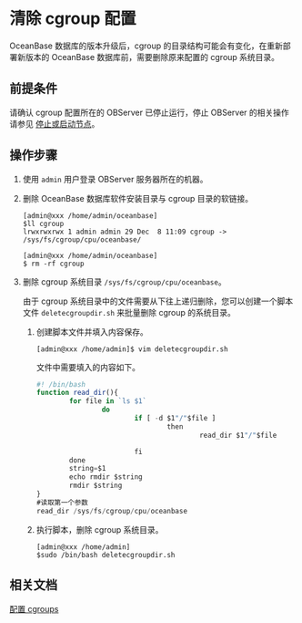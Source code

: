 # 清除 cgroup 配置

OceanBase 数据库的版本升级后，cgroup 的目录结构可能会有变化，在重新部署新版本的 OceanBase 数据库前，需要删除原来配置的 cgroup 系统目录。

## 前提条件

请确认 cgroup 配置所在的 OBServer 已停止运行，停止 OBServer 的相关操作请参见 [停止或启动节点](../../../2.basic-database-management/1.manage-clusters/5.manage-observer/3.stop-or-start-observer.md)。

## 操作步骤

1. 使用 `admin` 用户登录 OBServer 服务器所在的机器。

2. 删除 OceanBase 数据库软件安装目录与 cgroup 目录的软链接。

   ```shell
   [admin@xxx /home/admin/oceanbase]
   $ll cgroup
   lrwxrwxrwx 1 admin admin 29 Dec  8 11:09 cgroup -> /sys/fs/cgroup/cpu/oceanbase/

   [admin@xxx /home/admin/oceanbase]
   $ rm -rf cgroup
   ```

3. 删除 cgroup 系统目录 `/sys/fs/cgroup/cpu/oceanbase`。

   由于 cgroup 系统目录中的文件需要从下往上递归删除，您可以创建一个脚本文件 `deletecgroupdir.sh` 来批量删除 cgroup 的系统目录。

   1. 创建脚本文件并填入内容保存。

      ```shell
      [admin@xxx /home/admin]$ vim deletecgroupdir.sh
      ```

      文件中需要填入的内容如下。

      ```JavaScript
      #! /bin/bash
      function read_dir(){
              for file in `ls $1`
                      do
                              if [ -d $1"/"$file ]
                                      then
                                              read_dir $1"/"$file

                              fi
              done
              string=$1
              echo rmdir $string
              rmdir $string
      }
      #读取第一个参数
      read_dir /sys/fs/cgroup/cpu/oceanbase
      ```

   2. 执行脚本，删除 cgroup 系统目录。
  
      ```shell
      [admin@xxx /home/admin]
      $sudo /bin/bash deletecgroupdir.sh
      ```

## 相关文档

[配置 cgroups](1.config-cgroups-of-oracle-mode.md)

